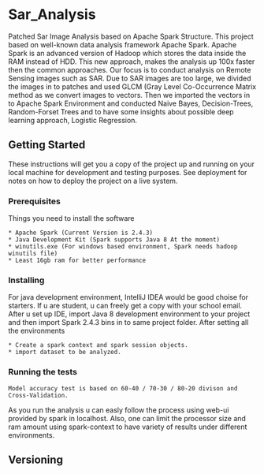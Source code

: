 # Sar_Analysis
Patched Sar Image Analysis based on Apache Spark Structure. This project based on well-known data analysis framework Apache Spark. Apache Spark is an advanced version of Hadoop which stores the data inside the RAM instead of HDD. This new approach, makes the analysis up 100x faster then the common approaches.
Our focus is to conduct analysis on Remote Sensing images such as SAR. Due to SAR images are too large, we divided the images in to patches and used GLCM (Gray Level Co-Occurrence Matrix method as we convert images to vectors. Then we imported the vectors in to Apache Spark Environment and conducted Naive Bayes, Decision-Trees, Random-Forset Trees and to have some insights about possible deep learning approach, Logistic Regression.

## Getting Started

These instructions will get you a copy of the project up and running on your local machine for development and testing purposes. See deployment for notes on how to deploy the project on a live system.

### Prerequisites

Things you need to install the software 

```
* Apache Spark (Current Version is 2.4.3)
* Java Development Kit (Spark supports Java 8 At the moment)
* winutils.exe (For windows based environment, Spark needs hadoop winutils file)
* Least 16gb ram for better performance
```
### Installing

For java development environment, IntelliJ IDEA would be good choise for starters. If u are student, u can freely get a copy with your school email. After u set up IDE, import Java 8 development environment to your project and then import Spark 2.4.3 bins in to same project folder. After setting all the environments

```
* Create a spark context and spark session objects.
* import dataset to be analyzed.
```
### Running the tests
```
Model accuracy test is based on 60-40 / 70-30 / 80-20 divison and Cross-Validation.
```
As you run the analysis u can easly follow the process using web-ui provided by spark in localhost. Also, one can limit the processor size and ram amount using spark-context to have variety of results under different environments. 

## Versioning
